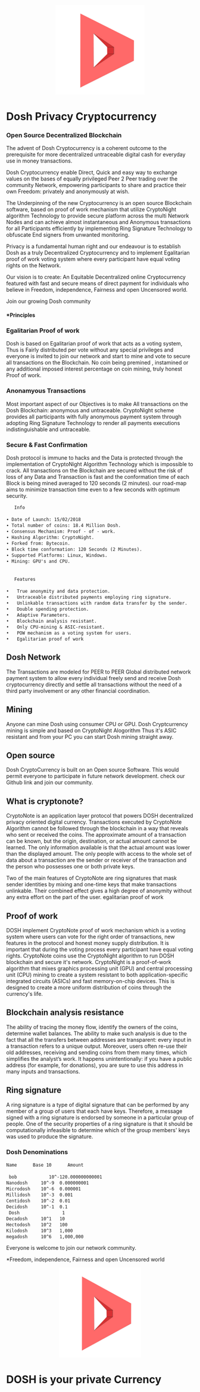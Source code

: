 
<p align="center">
  <img src="dosh-icon.png" width="240" height="240">
</p>


#  Dosh Privacy Cryptocurrency


### Open Source Decentralized Blockchain

The advent of Dosh Cryptocurrency is a coherent outcome to the prerequisite for more decentralized untraceable digital cash for everyday use in money transactions. 

  Dosh Cryptocurrency enable Direct, Quick and easy way to exchange values on the bases of equally privileged Peer 2 Peer trading over the community Network, empowering participants to share and practice their own Freedom: privately and anonymously at wish.
  	
  The Underpinning of the new Cryptocurrency is an open source Blockchain software, based on proof of work mechanism that utilize CryptoNight algorithm Technology to provide secure platform across the multi Network Nodes and can achieve almost instantaneous and Anonymous transactions for all Participants efficiently by implementing Ring Signature Technology to obfuscate End signers from unwanted monitoring. 

  Privacy is a fundamental human right and our endeavour is to establish Dosh as a truly Decentralized Cryptocurrency and to implement Egalitarian proof of work voting system where every participant have equal voting rights on the Network.

  Our vision is to create: An Equitable Decentralized online Cryptocurrency featured with fast and secure means of direct payment for individuals who believe in Freedom, independence, Fairness and open Uncensored world.

  Join our growing Dosh community
  
#### *Principles


### Egalitarian Proof of work

Dosh is based on Egalitarian proof of work that acts as a voting system, Thus is Fairly distributed per vote without any special privileges and everyone is invited to join our network and start to mine and vote to secure all transactions on the Blockchain. No coin being premined , instamined or any additional imposed interest percentage on coin mining, truly honest Proof of work.


### Anonamyous Transactions

Most important aspect of our Objectives is to make All transactions on the Dosh Blockchain: anonymous and untraceable. CryptoNight scheme provides all participants with fully anonymous payment system through adopting Ring Signature Technology to render all payments executions indistinguishable and untraceable.


### Secure & Fast Confirmation
Dosh protocol is immune to hacks and the Data is protected through the implementation of CryptoNight Algorithm Technology which is impossible to crack. All transactions on the Blockchain are secured without the risk of loss of any Data and Transaction is fast and the conformation time of each Block is being mined averaged to 120 seconds (2 minutes). our road-map aims to minimize transaction time even to a few seconds with optimum security.

       Info

    ∙ Date of Launch: 15/02/2018
    ∙ Total number of coins: 18.4 Million Dosh.
    ∙ Consensus Mechanism: Proof - of - work.
    ∙ Hashing Algorithm: CryptoNight.
    ∙ Forked from: Bytecoin.
    ∙ Block time conformation: 120 Seconds (2 Minutes).
    ∙ Supported Platforms: Linux, Windows.
    ∙ Mining: GPU's and CPU.


       Features                                      

    •	True anonymity and data protection.
    •	Untraceable distributed payments employing ring signature.
    •	Unlinkable transactions with random data transfer by the sender.
    •	Double spending protection.
    •	Adaptive Parameters. 
    •	Blockchain analysis resistant.
    •	Only CPU-mining & ASIC-resistant.
    •	POW mechanism as a voting system for users.
    •	Egalitarian proof of work

      



## Dosh Network

  The Transactions are modeled for PEER to PEER Global distributed network payment system to allow every individual freely send and receive Dosh cryptocurrency directly and settle all transactions without the need of a third party involvement or any other financial coordination. 

## Mining

  Anyone can mine Dosh using consumer CPU or GPU. Dosh Cryptcurrency mining is simple and based on CryptoNight Alogorithm Thus it's ASIC resistant and from your PC you can start Dosh mining straight away.  

## Open source

  Dosh CryptoCurrency is built on an Open source Software. This would permit everyone to participate in future network development. check our Github link and join our community. 

## What is cryptonote?
 
  CryptoNote is an application layer protocol that powers DOSH decentralized privacy oriented digital currency.
 Transactions executed by CryptoNote Algorithm cannot be followed through the blockchain in a way that reveals who sent or received the coins. The approximate amount of a transaction can be known, but the origin, destination, or actual amount cannot be learned. The only information available is that the actual amount was lower than the displayed amount. The only people with access to the whole set of data about a transaction are the sender or receiver of the transaction and the person who possesses one or both private keys.

  Two of the main features of CryptoNote are ring signatures that mask sender identities by mixing and one-time keys that make transactions unlinkable. Their combined effect gives a high degree of anonymity without any extra effort on the part of the user.
egalitarian proof of work

## Proof of work

  DOSH implement CryptoNote proof of work mechanism which is a voting system where users can vote for the right order of transactions, new features in the protocol and honest money supply distribution. It is important that during the voting process every participant have equal voting rights. CryptoNote coins use the CryptoNight algorithm to run DOSH blockchain and secure it's network. CryptoNight is a proof-of-work algorithm that mixes graphics processing unit (GPU) and central processing unit (CPU) mining to create a system resistant to both application-specific integrated circuits (ASICs) and fast memory-on-chip devices. This is designed to create a more uniform distribution of coins through the currency's life.

## Blockchain analysis resistance

  The ability of tracing the money flow, identify the owners of the coins, determine wallet balances. The ability to make such analysis is due to the fact that all the transfers between addresses are transparent: every input in a transaction refers to a unique output. Moreover, users often re-use their old addresses, receiving and sending coins from them many times, which simplifies the analyst’s work. It happens unintentionally: if you have a public address (for example, for donations), you are sure to use this address in many inputs and transactions.

## Ring signature

  A ring signature is a type of digital signature that can be performed by any member of a group of users that each have keys. Therefore, a message signed with a ring signature is endorsed by someone in a particular group of people. One of the security properties of a ring signature is that it should be computationally infeasible to determine which of the group members' keys was used to produce the signature.


### Dosh Denominations

    Name	  Base 10	   Amount
    
     bob 	        10^-120.000000000001
    Nanodosh	 10^-9	0.000000001
    Microdosh	 10^-6	0.000001
    Millidosh	 10^-3	0.001
    Centidosh	 10^-2	0.01
    Decidosh	 10^-1	0.1
     Dosh	         	 1
    Decadosh	 10^1	10
    Hectodosh	 10^2	100
    Kilodosh	 10^3	1,000
    megadosh	 10^6	1,000,000


  Everyone is welcome to join our network community.



 *Freedom, independence, Fairness and open Uncensored world
 
 <p align="center">
  <img src="dosh-icon.png" width="220" height="240">
</p>

# DOSH is your private Currency
